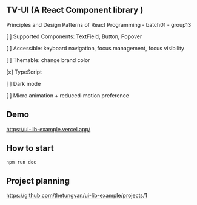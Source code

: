 ## TV-UI (A React Component library )

Principles and Design Patterns of React Programming - batch01 - group13

[ ] Supported Components: TextField, Button, Popover

[ ] Accessible: keyboard navigation, focus management, focus visibility

[ ] Themable: change brand color

[x] TypeScript

[ ] Dark mode

[ ] Micro animation + reduced-motion preference

## Demo

https://ui-lib-example.vercel.app/

## How to start

```
npm run doc
```

## Project planning

https://github.com/thetungvan/ui-lib-example/projects/1
